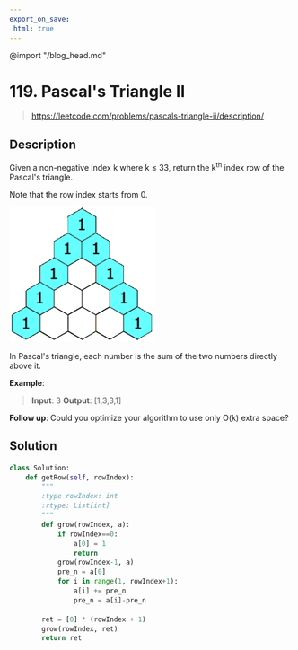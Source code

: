 ```yaml
---
export_on_save:
 html: true
---
```


@import "/blog_head.md"

# 119. Pascal's Triangle II

> <https://leetcode.com/problems/pascals-triangle-ii/description/>

## Description

Given a non-negative index k where k ≤ 33, return the k<sup>th</sup> index row of the Pascal's triangle.

Note that the row index starts from 0.

![](/LeetCode/PascalTriangleAnimated2.gif)

In Pascal's triangle, each number is the sum of the two numbers directly above it.

**Example**:
> **Input**: 3
**Output**: [1,3,3,1]

**Follow up**:
Could you optimize your algorithm to use only O(k) extra space?

## Solution

```python
class Solution:
    def getRow(self, rowIndex):
        """
        :type rowIndex: int
        :rtype: List[int]
        """
        def grow(rowIndex, a):
            if rowIndex==0:
                a[0] = 1
                return
            grow(rowIndex-1, a)
            pre_n = a[0]
            for i in range(1, rowIndex+1):
                a[i] += pre_n
                pre_n = a[i]-pre_n
                
        ret = [0] * (rowIndex + 1)
        grow(rowIndex, ret)
        return ret
```
